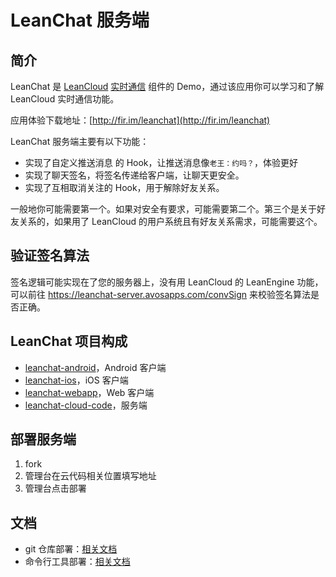 # LeanChat 服务端

## 简介

LeanChat 是 [LeanCloud](http://leancloud.cn) [实时通信](https://leancloud.cn/docs/realtime.html) 组件的 Demo，通过该应用你可以学习和了解 LeanCloud 实时通信功能。

应用体验下载地址：[http://fir.im/leanchat](http://fir.im/leanchat)

LeanChat 服务端主要有以下功能：

* 实现了自定义推送消息 的 Hook，让推送消息像`老王：约吗？`，体验更好
* 实现了聊天签名，将签名传递给客户端，让聊天更安全。
* 实现了互相取消关注的 Hook，用于解除好友关系。

一般地你可能需要第一个。如果对安全有要求，可能需要第二个。第三个是关于好友关系的，如果用了 LeanCloud 的用户系统且有好友关系需求，可能需要这个。

## 验证签名算法

签名逻辑可能实现在了您的服务器上，没有用 LeanCloud 的 LeanEngine 功能，可以前往 https://leanchat-server.avosapps.com/convSign 来校验签名算法是否正确。

## LeanChat 项目构成

* [leanchat-android](https://github.com/leancloud/leanchat-android)，Android 客户端
* [leanchat-ios](https://github.com/leancloud/leanchat-ios)，iOS 客户端
* [leanchat-webapp](https://github.com/leancloud/leanchat-webapp)，Web 客户端
* [leanchat-cloud-code](https://github.com/leancloud/leanchat-cloudcode)，服务端

## 部署服务端

1. fork
2. 管理台在云代码相关位置填写地址
3. 管理台点击部署

## 文档

* git 仓库部署：[相关文档](https://leancloud.cn/docs/cloud_code_guide.html#部署代码)
* 命令行工具部署：[相关文档](https://leancloud.cn/docs/cloud_code_commandline.html#部署)
